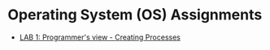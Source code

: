 # Operating System (OS) Assignments

* [LAB 1: Programmer's view - Creating Processes](lab1/README.md)

